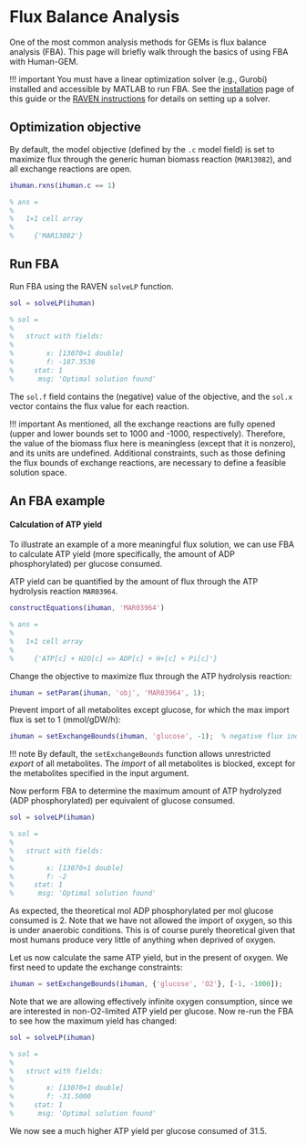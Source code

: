 # Flux Balance Analysis

One of the most common analysis methods for GEMs is flux balance analysis (FBA). This page will briefly walk through the basics of using FBA with Human-GEM.

!!! important
	You must have a linear optimization solver (e.g., Gurobi) installed and accessible by MATLAB to run FBA. See the [installation](installation.md) page of this guide or the [RAVEN instructions](https://github.com/SysBioChalmers/RAVEN/wiki/Installation#dependencies) for details on setting up a solver.


## Optimization objective

By default, the model objective (defined by the `.c` model field) is set to maximize flux through the generic human biomass reaction (`MAR13082`), and all exchange reactions are open.
```matlab
ihuman.rxns(ihuman.c == 1)

% ans =
% 
%   1×1 cell array
% 
%     {'MAR13082'}
```


## Run FBA

Run FBA using the RAVEN `solveLP` function.
```matlab
sol = solveLP(ihuman)

% sol = 
% 
%   struct with fields:
% 
%        x: [13070×1 double]
%        f: -187.3536
%     stat: 1
%      msg: 'Optimal solution found'
```

The `sol.f` field contains the (negative) value of the objective, and the `sol.x` vector contains the flux value for each reaction.

!!! important
	As mentioned, all the exchange reactions are fully opened (upper and lower bounds set to 1000 and -1000, respectively). Therefore, the value of the biomass flux here is meaningless (except that it is nonzero), and its units are undefined. Additional constraints, such as those defining the flux bounds of exchange reactions, are necessary to define a feasible solution space.



## An FBA example

#### Calculation of ATP yield

To illustrate an example of a more meaningful flux solution, we can use FBA to calculate ATP yield (more specifically, the amount of ADP phosphorylated) per glucose consumed. 

ATP yield can be quantified by the amount of flux through the ATP hydrolysis reaction `MAR03964`.
```matlab
constructEquations(ihuman, 'MAR03964')

% ans =
% 
%   1×1 cell array
% 
%     {'ATP[c] + H2O[c] => ADP[c] + H+[c] + Pi[c]'}
```

Change the objective to maximize flux through the ATP hydrolysis reaction:
```matlab
ihuman = setParam(ihuman, 'obj', 'MAR03964', 1);
```

Prevent import of all metabolites except glucose, for which the max import flux is set to 1 (mmol/gDW/h):
```matlab
ihuman = setExchangeBounds(ihuman, 'glucose', -1);  % negative flux indicates import
```

!!! note
	By default, the `setExchangeBounds` function allows unrestricted *export* of all metabolites. The *import* of all metabolites is blocked, except for the metabolites specified in the input argument.


Now perform FBA to determine the maximum amount of ATP hydrolyzed (ADP phosphorylated) per equivalent of glucose consumed.
```matlab
sol = solveLP(ihuman)

% sol = 
% 
%   struct with fields:
% 
%        x: [13070×1 double]
%        f: -2
%     stat: 1
%      msg: 'Optimal solution found'
```

As expected, the theoretical mol ADP phosphorylated per mol glucose consumed is 2. Note that we have not allowed the import of oxygen, so this is under anaerobic conditions. This is of course purely theoretical given that most humans produce very little of anything when deprived of oxygen.

Let us now calculate the same ATP yield, but in the present of oxygen. We first need to update the exchange constraints:
```matlab
ihuman = setExchangeBounds(ihuman, {'glucose', 'O2'}, [-1, -1000]);
```

Note that we are allowing effectively infinite oxygen consumption, since we are interested in non-O2-limited ATP yield per glucose. Now re-run the FBA to see how the maximum yield has changed:
```matlab
sol = solveLP(ihuman)

% sol = 
% 
%   struct with fields:
% 
%        x: [13070×1 double]
%        f: -31.5000
%     stat: 1
%      msg: 'Optimal solution found'
```

We now see a much higher ATP yield per glucose consumed of 31.5.






